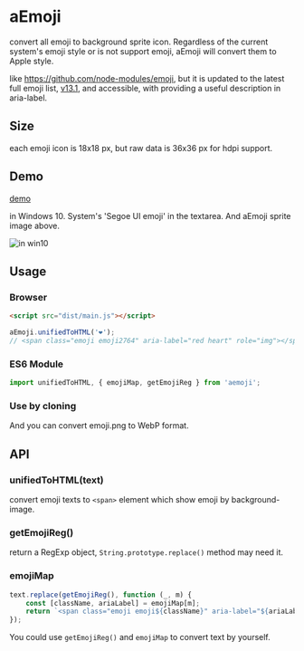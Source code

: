 # aEmoji

convert all emoji to background sprite icon. Regardless of the current system's emoji style or is not support emoji, aEmoji will convert them to Apple style.

like https://github.com/node-modules/emoji, but it is updated to the latest full emoji list, [v13.1](https://unicode.org/emoji/charts/index.html), and accessible, with providing a useful description in aria-label.

## Size

each emoji icon is 18x18 px, but raw data is 36x36 px for hdpi support.

## Demo

[demo](https://auver.github.io/aemoji/demo/)

in Windows 10. System's 'Segoe UI emoji' in the textarea. And aEmoji sprite image above.

![in win10](https://user-images.githubusercontent.com/6441838/96964620-5ea51e80-153d-11eb-9a90-e49a35d6d556.png)

## Usage

### Browser

```html
<script src="dist/main.js"></script>
```

```js
aEmoji.unifiedToHTML('❤');
// <span class="emoji emoji2764" aria-label="red heart" role="img"></span>
```

### ES6 Module

```js
import unifiedToHTML, { emojiMap, getEmojiReg } from 'aemoji';
```

### Use by cloning

And you can convert emoji.png to WebP format.

## API

### unifiedToHTML(text)

convert emoji texts to `<span>` element which show emoji by background-image.

### getEmojiReg()

return a RegExp object, `String.prototype.replace()` method may need it.

### emojiMap

```js
text.replace(getEmojiReg(), function (_, m) {
    const [className, ariaLabel] = emojiMap[m];
    return `<span class="emoji emoji${className}" aria-label="${ariaLabel}" role="img"></span>`;
});
```

You could use `getEmojiReg()` and `emojiMap` to convert text by yourself.
